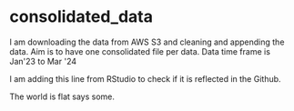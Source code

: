 # consolidated_data
I am downloading the data from AWS S3 and cleaning and appending the data. Aim is to have one consolidated file per data. Data time frame is Jan'23 to Mar '24


I am adding this line from RStudio to check if it is reflected in the Github.

The world is flat says some. 